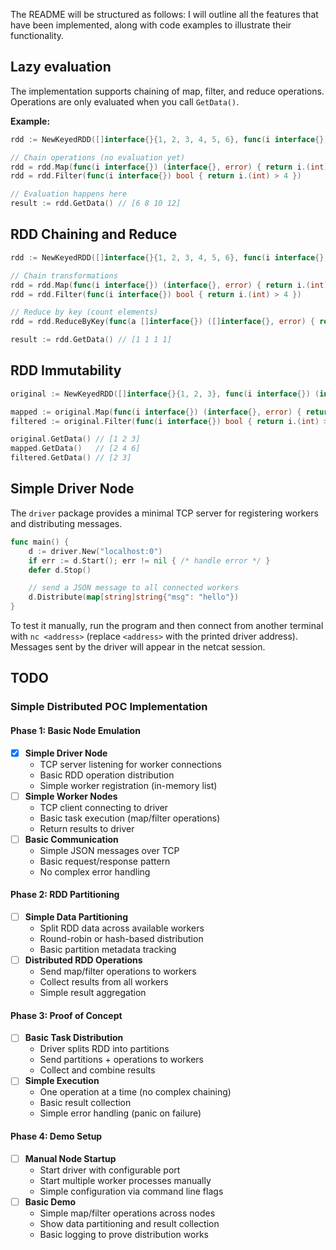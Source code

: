 The README will be structured as follows: I will outline all the features that have been implemented, along with code examples to illustrate their functionality.

## Lazy evaluation

The implementation supports chaining of map, filter, and reduce operations. Operations are only evaluated when you call `GetData()`.

**Example:**
```go
rdd := NewKeyedRDD([]interface{}{1, 2, 3, 4, 5, 6}, func(i interface{}) (interface{}, error) { return i, nil })

// Chain operations (no evaluation yet)
rdd = rdd.Map(func(i interface{}) (interface{}, error) { return i.(int) * 2, nil })
rdd = rdd.Filter(func(i interface{}) bool { return i.(int) > 4 })

// Evaluation happens here
result := rdd.GetData() // [6 8 10 12]
```

## RDD Chaining and Reduce

```go
rdd := NewKeyedRDD([]interface{}{1, 2, 3, 4, 5, 6}, func(i interface{}) (interface{}, error) { return i, nil })

// Chain transformations
rdd = rdd.Map(func(i interface{}) (interface{}, error) { return i.(int) * 2, nil })
rdd = rdd.Filter(func(i interface{}) bool { return i.(int) > 4 })

// Reduce by key (count elements)
rdd = rdd.ReduceByKey(func(a []interface{}) ([]interface{}, error) { return []interface{}{len(a)}, nil })

result := rdd.GetData() // [1 1 1 1]
```

## RDD Immutability

```go
original := NewKeyedRDD([]interface{}{1, 2, 3}, func(i interface{}) (interface{}, error) { return i, nil })

mapped := original.Map(func(i interface{}) (interface{}, error) { return i.(int) * 2, nil })
filtered := original.Filter(func(i interface{}) bool { return i.(int) > 1 })

original.GetData() // [1 2 3]
mapped.GetData()   // [2 4 6]
filtered.GetData() // [2 3]
```

## Simple Driver Node

The `driver` package provides a minimal TCP server for registering workers and distributing messages.

```go
func main() {
    d := driver.New("localhost:0")
    if err := d.Start(); err != nil { /* handle error */ }
    defer d.Stop()

    // send a JSON message to all connected workers
    d.Distribute(map[string]string{"msg": "hello"})
}
```

To test it manually, run the program and then connect from another terminal with `nc <address>` (replace `<address>` with the printed driver address). Messages sent by the driver will appear in the netcat session.


## TODO

### Simple Distributed POC Implementation

#### Phase 1: Basic Node Emulation
- [x] **Simple Driver Node**
  - TCP server listening for worker connections
  - Basic RDD operation distribution
  - Simple worker registration (in-memory list)
- [ ] **Simple Worker Nodes**
  - TCP client connecting to driver
  - Basic task execution (map/filter operations)
  - Return results to driver
- [ ] **Basic Communication**
  - Simple JSON messages over TCP
  - Basic request/response pattern
  - No complex error handling

#### Phase 2: RDD Partitioning
- [ ] **Simple Data Partitioning**
  - Split RDD data across available workers
  - Round-robin or hash-based distribution
  - Basic partition metadata tracking
- [ ] **Distributed RDD Operations**
  - Send map/filter operations to workers
  - Collect results from all workers
  - Simple result aggregation

#### Phase 3: Proof of Concept
- [ ] **Basic Task Distribution**
  - Driver splits RDD into partitions
  - Send partitions + operations to workers
  - Collect and combine results
- [ ] **Simple Execution**
  - One operation at a time (no complex chaining)
  - Basic result collection
  - Simple error handling (panic on failure)

#### Phase 4: Demo Setup
- [ ] **Manual Node Startup**
  - Start driver with configurable port
  - Start multiple worker processes manually
  - Simple configuration via command line flags
- [ ] **Basic Demo**
  - Simple map/filter operations across nodes
  - Show data partitioning and result collection
  - Basic logging to prove distribution works
